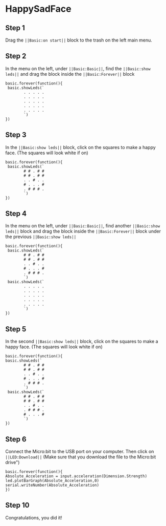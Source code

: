 # HappySadFace
## Step 1

Drag the ``||Basic:on start||`` block to the trash on the left main menu.
 
## Step 2
In the menu on the left, under ``||Basic:Basic||``, find the ``||Basic:show leds||`` and drag the block inside the ``||Basic:Forever||`` block
```blocks
basic.forever(function(){
 basic.showLeds(`
        . . . . .
        . . . . .
        . . . . .
        . . . . .
        . . . . .
        `)
})
```
 
## Step 3
In the ``||Basic:show leds||`` block, click on the squares to make a happy face. (The squares will look white if on) 
```blocks
basic.forever(function(){
 basic.showLeds(`
        # # . # #
        # # . # #
        . . # . .
        # . . . #
        . # # # .
        `)
})
```
 
## Step 4
In the menu on the left, under ``||Basic:Basic||``, find another ``||Basic:show leds||`` block and drag the block inside the ``||Basic:Forever||`` block under the previous ``||Basic:show leds||``
```blocks
basic.forever(function(){
 basic.showLeds(`
        # # . # #
        # # . # #
        . . # . .
        # . . . #
        . # # # .
        `)
 basic.showLeds(`
        . . . . .
        . . . . .
        . . . . .
        . . . . .
        . . . . .
        `)
})
```
 
## Step 5
In the second ``||Basic:show leds||`` block, click on the squares to make a happy face. (The squares will look white if on)
```blocks
basic.forever(function(){
basic.showLeds(`
        # # . # #
        # # . # #
        . . # . .
        # . . . #
        . # # # .
        `)
 basic.showLeds(`
        # # . # #
        # # . # #
        . . # . .
        . # # # .
        # . . . #
        `)
})
```

## Step 6
Connect the Micro:bit to the USB port on your computer. Then click on ``||LED:Download||`` (Make sure that you download the file to the Micro:bit drive")
```blocks
basic.forever(function(){
Absolute_Acceleration = input.acceleration(Dimension.Strength)
led.plotBarGraph(Absolute_Acceleration,0)
serial.writeNumber(Absolute_Acceleration)
})
```
## Step 10
Congratulations, you did it!

<script src="https://makecode.com/gh-pages-embed.js"></script><script>makeCodeRender("{{ site.makecode.home_url }}", "{{ site.github.owner_name }}/{{ site.github.repository_name }}");</script>
